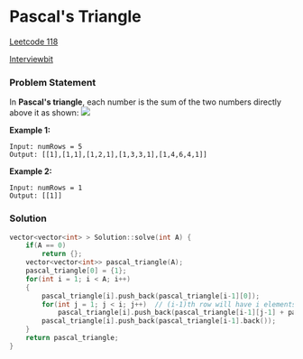 # Pascal's Triangle

[Leetcode 118](https://leetcode.com/problems/pascals-triangle/)

[Interviewbit](https://www.interviewbit.com/problems/pascal-triangle/)

### Problem Statement

In **Pascal's triangle**, each number is the sum of the two numbers directly above it as shown: ![](https://upload.wikimedia.org/wikipedia/commons/0/0d/PascalTriangleAnimated2.gif)

**Example 1:**

```text
Input: numRows = 5
Output: [[1],[1,1],[1,2,1],[1,3,3,1],[1,4,6,4,1]]
```

**Example 2:**

```text
Input: numRows = 1
Output: [[1]]
```

### Solution

```cpp
vector<vector<int> > Solution::solve(int A) {
    if(A == 0)
        return {};
    vector<vector<int>> pascal_triangle(A);
    pascal_triangle[0] = {1};
    for(int i = 1; i < A; i++)
    {
        pascal_triangle[i].push_back(pascal_triangle[i-1][0]);
        for(int j = 1; j < i; j++)  // (i-1)th row will have i elements in pascal triangle
            pascal_triangle[i].push_back(pascal_triangle[i-1][j-1] + pascal_triangle[i-1][j]);
        pascal_triangle[i].push_back(pascal_triangle[i-1].back());
    }
    return pascal_triangle;
}
```

